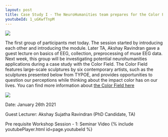 ```yaml
---
layout: post
title: Case Study I - The NeuroHumanities team prepares for the Color Field Exhibit
youtubeId: 1_uGKwfTnpM 
---
```

<img src="/neurohumanities/photos/first_meet.png">
<br>
<p>The first group of participants met today. The session started by introducing each other and introducing the module. Later TA, Akshay Ravindran gave a guest lecture on basics of EEG, collection, preprocessing of muse EEG data. Next week, this group will be investigating potential neurohumanities applications during a case study with the Color Field. The Color Field features large-scale sculptures by six contemporary artists, such as the sculptures presented below from TYPOE, and provides opportunities to question our perceptions while thinking about the impact color has on our lives. You can find more information about <a href="https://uhsystem.edu/public-art/color-field/">the Color Field here</a> </p>

<img src="/neurohumanities/photos/First_sculpture.png">





<p> Date: January 26th 2021
<br>
<p>Guest Lecturer: Akshay Sujatha Ravindran (PhD Candidate, TA)
<br>
<p>Pre requisite Workshop Session - 1: Seminar Video
{% include youtubePlayer.html id=page.youtubeId %}
